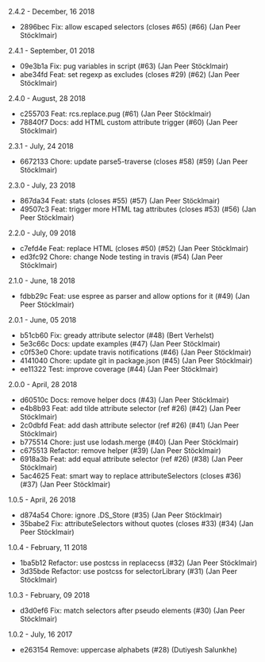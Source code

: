2.4.2 - December, 16 2018

* 2896bec Fix: allow escaped selectors (closes #65) (#66) (Jan Peer Stöcklmair)

2.4.1 - September, 01 2018

* 09e3b1a Fix: pug variables in script (#63) (Jan Peer Stöcklmair)
* abe34fd Feat: set regexp as excludes (closes #29) (#62) (Jan Peer Stöcklmair)

2.4.0 - August, 28 2018

* c255703 Feat: rcs.replace.pug (#61) (Jan Peer Stöcklmair)
* 78840f7 Docs: add HTML custom attribute trigger (#60) (Jan Peer Stöcklmair)

2.3.1 - July, 24 2018

* 6672133 Chore: update parse5-traverse (closes #58) (#59) (Jan Peer Stöcklmair)

2.3.0 - July, 23 2018

* 867da34 Feat: stats (closes #55) (#57) (Jan Peer Stöcklmair)
* 49507c3 Feat: trigger more HTML tag attributes (closes #53) (#56) (Jan Peer Stöcklmair)

2.2.0 - July, 09 2018

* c7efd4e Feat: replace HTML (closes #50) (#52) (Jan Peer Stöcklmair)
* ed3fc92 Chore: change Node testing in travis (#54) (Jan Peer Stöcklmair)

2.1.0 - June, 18 2018

* fdbb29c Feat: use espree as parser and allow options for it (#49) (Jan Peer Stöcklmair)

2.0.1 - June, 05 2018

* b51cb60 Fix: gready attribute selector (#48) (Bert Verhelst)
* 5e3c66c Docs: update examples (#47) (Jan Peer Stöcklmair)
* c0f53e0 Chore: update travis notifications (#46) (Jan Peer Stöcklmair)
* 4141040 Chore: update git in package.json (#45) (Jan Peer Stöcklmair)
* ee11322 Test: improve coverage (#44) (Jan Peer Stöcklmair)

2.0.0 - April, 28 2018

* d60510c Docs: remove helper docs (#43) (Jan Peer Stöcklmair)
* e4b8b93 Feat: add tilde attribute selector (ref #26) (#42) (Jan Peer Stöcklmair)
* 2c0dbfd Feat: add dash attribute selector (ref #26) (#41) (Jan Peer Stöcklmair)
* b775514 Chore: just use lodash.merge (#40) (Jan Peer Stöcklmair)
* c675513 Refactor: remove helper (#39) (Jan Peer Stöcklmair)
* 6918a3b Feat: add equal attribute selector (ref #26) (#38) (Jan Peer Stöcklmair)
* 5ac4625 Feat: smart way to replace attributeSelectors (closes #36) (#37) (Jan Peer Stöcklmair)

1.0.5 - April, 26 2018

* d874a54 Chore: ignore .DS_Store (#35) (Jan Peer Stöcklmair)
* 35babe2 Fix: attributeSelectors without quotes (closes #33) (#34) (Jan Peer Stöcklmair)

1.0.4 - February, 11 2018

* 1ba5b12 Refactor: use postcss in replacecss (#32) (Jan Peer Stöcklmair)
* 3d35bde Refactor: use postcss for selectorLibrary (#31) (Jan Peer Stöcklmair)

1.0.3 - February, 09 2018

* d3d0ef6 Fix: match selectors after pseudo elements (#30) (Jan Peer Stöcklmair)

1.0.2 - July, 16 2017

* e263154 Remove: uppercase alphabets (#28) (Dutiyesh Salunkhe)
